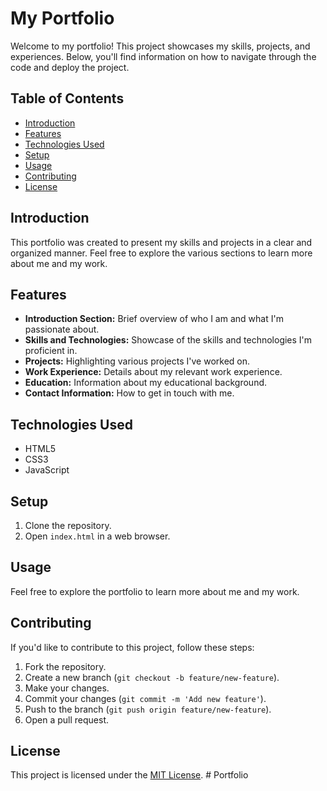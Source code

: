 # My Portfolio

Welcome to my portfolio! This project showcases my skills, projects, and experiences. Below, you'll find information on how to navigate through the code and deploy the project.

## Table of Contents

- [Introduction](#introduction)
- [Features](#features)
- [Technologies Used](#technologies-used)
- [Setup](#setup)
- [Usage](#usage)
- [Contributing](#contributing)
- [License](#license)

## Introduction

This portfolio was created to present my skills and projects in a clear and organized manner. Feel free to explore the various sections to learn more about me and my work.

## Features

- **Introduction Section:** Brief overview of who I am and what I'm passionate about.
- **Skills and Technologies:** Showcase of the skills and technologies I'm proficient in.
- **Projects:** Highlighting various projects I've worked on.
- **Work Experience:** Details about my relevant work experience.
- **Education:** Information about my educational background.
- **Contact Information:** How to get in touch with me.

## Technologies Used

- HTML5
- CSS3
- JavaScript

## Setup

1. Clone the repository.
2. Open `index.html` in a web browser.

## Usage

Feel free to explore the portfolio to learn more about me and my work.

## Contributing

If you'd like to contribute to this project, follow these steps:

1. Fork the repository.
2. Create a new branch (`git checkout -b feature/new-feature`).
3. Make your changes.
4. Commit your changes (`git commit -m 'Add new feature'`).
5. Push to the branch (`git push origin feature/new-feature`).
6. Open a pull request.

## License

This project is licensed under the [MIT License](LICENSE).
#   P o r t f o l i o  
 